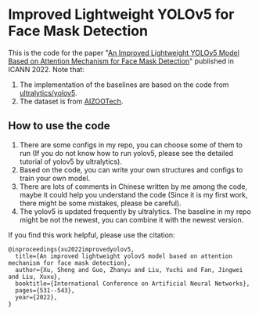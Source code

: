 # Improved Lightweight YOLOv5 for Face Mask Detection
This is the code for the paper "[An Improved Lightweight YOLOv5 Model Based on Attention Mechanism for Face Mask Detection](https://link.springer.com/chapter/10.1007/978-3-031-15934-3_44)" published in ICANN 2022. Note that:

1. The implementation of the baselines are based on the code from [ultralytics/yolov5](https://github.com/ultralytics/yolov5).
2. The dataset is from [AIZOOTech](https://github.com/AIZOOTech/FaceMaskDetection).

## How to use the code
1. There are some configs in my repo, you can choose some of them to run (If you do not know how to run yolov5, please see the detailed tutorial of yolov5 by ultralytics).
2. Based on the code, you can write your own structures and configs to train your own model.
3. There are lots of comments in Chinese written by me among the code, maybe it could help you understand the code (Since it is my first work, there might be some mistakes, please be careful).
4. The yolov5 is updated frequently by ultralytics. The baseline in my repo might be not the newest, you can combine it with the newest version.

If you find this work helpful, please use the citation:
```
@inproceedings{xu2022improvedyolov5,
  title={An improved lightweight yolov5 model based on attention mechanism for face mask detection},
  author={Xu, Sheng and Guo, Zhanyu and Liu, Yuchi and Fan, Jingwei and Liu, Xuxu},
  booktitle={International Conference on Artificial Neural Networks},
  pages={531--543},
  year={2022},
}
```
